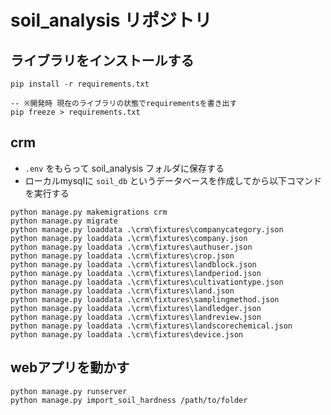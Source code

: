 # soil_analysis リポジトリ
## ライブラリをインストールする
```console
pip install -r requirements.txt

-- ※開発時 現在のライブラリの状態でrequirementsを書き出す
pip freeze > requirements.txt
```

## crm
- `.env` をもらって soil_analysis フォルダに保存する
- ローカルmysqlに `soil_db` というデータベースを作成してから以下コマンドを実行する
```console
python manage.py makemigrations crm
python manage.py migrate
python manage.py loaddata .\crm\fixtures\companycategory.json
python manage.py loaddata .\crm\fixtures\company.json
python manage.py loaddata .\crm\fixtures\authuser.json
python manage.py loaddata .\crm\fixtures\crop.json
python manage.py loaddata .\crm\fixtures\landblock.json
python manage.py loaddata .\crm\fixtures\landperiod.json
python manage.py loaddata .\crm\fixtures\cultivationtype.json
python manage.py loaddata .\crm\fixtures\land.json
python manage.py loaddata .\crm\fixtures\samplingmethod.json
python manage.py loaddata .\crm\fixtures\landledger.json
python manage.py loaddata .\crm\fixtures\landreview.json
python manage.py loaddata .\crm\fixtures\landscorechemical.json
python manage.py loaddata .\crm\fixtures\device.json
```

## webアプリを動かす
```console
python manage.py runserver
python manage.py import_soil_hardness /path/to/folder
```
